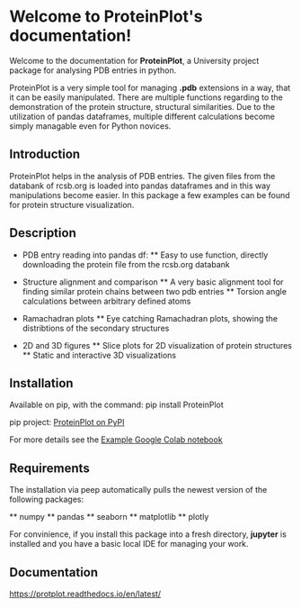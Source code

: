 Welcome to ProteinPlot's documentation!
============================================

Welcome to the documentation for **ProteinPlot**, a University project package for analysing PDB entries in python.

ProteinPlot is a very simple tool for managing **.pdb** extensions in a way, that it can be easily manipulated. There are multiple functions regarding to the demonstration of the protein structure, structural similarities. Due to the utilization of pandas dataframes, multiple different calculations become simply managable even for Python novices.

Introduction
------------

ProteinPlot helps in the analysis of PDB entries. The given files from the databank of rcsb.org is loaded into pandas dataframes and in this way manipulations become easier. In this package a few examples can be found for protein structure visualization.

Description
--------
- PDB entry reading into pandas df:
    ** Easy to use function, directly downloading the protein file from the rcsb.org databank
  
- Structure alignment and comparison
    ** A very basic alignment tool for finding similar protein chains between two pdb entries
    ** Torsion angle calculations between arbitrary defined atoms

- Ramachadran plots
    ** Eye catching Ramachadran plots, showing the distribtions of the secondary structures
  
- 2D and 3D figures
   ** Slice plots for 2D visualization of protein structures
   ** Static and interactive 3D visualizations

Installation
------------
Available on pip, with the command: pip install ProteinPlot

pip project: [ProteinPlot on PyPI](https://pypi.org/project/ProteinPlot/)

For more details see the [Example Google Colab notebook](https://colab.research.google.com/drive/1C3GE2vf-RWxhAlUEDwfVW5a6ehMTbhd_?usp=sharing)

Requirements
-----------

The installation via peep automatically pulls the newest version of the following packages:

** numpy
** pandas
** seaborn
** matplotlib
** plotly

For convinience, if you install this package into a fresh directory, **jupyter** is installed and you have a basic local IDE for managing your work.


Documentation
---------------

https://protplot.readthedocs.io/en/latest/
